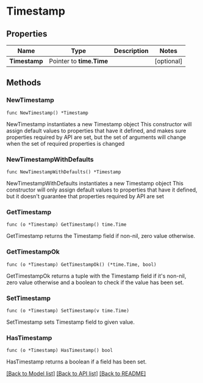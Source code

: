 # Timestamp

## Properties

Name | Type | Description | Notes
------------ | ------------- | ------------- | -------------
**Timestamp** | Pointer to **time.Time** |  | [optional] 

## Methods

### NewTimestamp

`func NewTimestamp() *Timestamp`

NewTimestamp instantiates a new Timestamp object
This constructor will assign default values to properties that have it defined,
and makes sure properties required by API are set, but the set of arguments
will change when the set of required properties is changed

### NewTimestampWithDefaults

`func NewTimestampWithDefaults() *Timestamp`

NewTimestampWithDefaults instantiates a new Timestamp object
This constructor will only assign default values to properties that have it defined,
but it doesn't guarantee that properties required by API are set

### GetTimestamp

`func (o *Timestamp) GetTimestamp() time.Time`

GetTimestamp returns the Timestamp field if non-nil, zero value otherwise.

### GetTimestampOk

`func (o *Timestamp) GetTimestampOk() (*time.Time, bool)`

GetTimestampOk returns a tuple with the Timestamp field if it's non-nil, zero value otherwise
and a boolean to check if the value has been set.

### SetTimestamp

`func (o *Timestamp) SetTimestamp(v time.Time)`

SetTimestamp sets Timestamp field to given value.

### HasTimestamp

`func (o *Timestamp) HasTimestamp() bool`

HasTimestamp returns a boolean if a field has been set.


[[Back to Model list]](../README.md#documentation-for-models) [[Back to API list]](../README.md#documentation-for-api-endpoints) [[Back to README]](../README.md)


